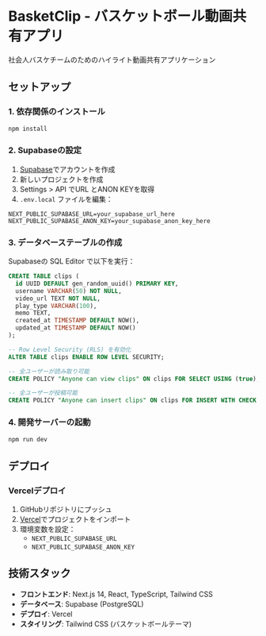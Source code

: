 # BasketClip - バスケットボール動画共有アプリ

社会人バスケチームのためのハイライト動画共有アプリケーション

## セットアップ

### 1. 依存関係のインストール

```bash
npm install
```

### 2. Supabaseの設定

1. [Supabase](https://supabase.com)でアカウントを作成
2. 新しいプロジェクトを作成
3. Settings > API でURL とANON KEYを取得
4. `.env.local` ファイルを編集：

```env
NEXT_PUBLIC_SUPABASE_URL=your_supabase_url_here
NEXT_PUBLIC_SUPABASE_ANON_KEY=your_supabase_anon_key_here
```

### 3. データベーステーブルの作成

Supabaseの SQL Editor で以下を実行：

```sql
CREATE TABLE clips (
  id UUID DEFAULT gen_random_uuid() PRIMARY KEY,
  username VARCHAR(50) NOT NULL,
  video_url TEXT NOT NULL,
  play_type VARCHAR(100),
  memo TEXT,
  created_at TIMESTAMP DEFAULT NOW(),
  updated_at TIMESTAMP DEFAULT NOW()
);

-- Row Level Security (RLS) を有効化
ALTER TABLE clips ENABLE ROW LEVEL SECURITY;

-- 全ユーザーが読み取り可能
CREATE POLICY "Anyone can view clips" ON clips FOR SELECT USING (true);

-- 全ユーザーが投稿可能
CREATE POLICY "Anyone can insert clips" ON clips FOR INSERT WITH CHECK (true);
```

### 4. 開発サーバーの起動

```bash
npm run dev
```

## デプロイ

### Vercelデプロイ

1. GitHubリポジトリにプッシュ
2. [Vercel](https://vercel.com)でプロジェクトをインポート
3. 環境変数を設定：
   - `NEXT_PUBLIC_SUPABASE_URL`
   - `NEXT_PUBLIC_SUPABASE_ANON_KEY`

## 技術スタック

- **フロントエンド**: Next.js 14, React, TypeScript, Tailwind CSS
- **データベース**: Supabase (PostgreSQL)
- **デプロイ**: Vercel
- **スタイリング**: Tailwind CSS (バスケットボールテーマ)
